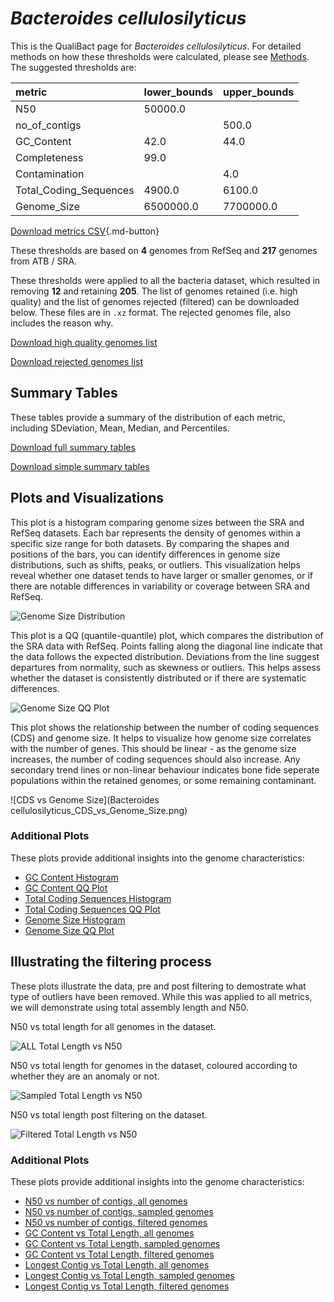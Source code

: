 # *Bacteroides cellulosilyticus*

This is the QualiBact page for *Bacteroides cellulosilyticus*. For detailed methods on how these thresholds were calculated, please see [Methods](../../methods.md).
The suggested thresholds are: 

| metric                 | lower_bounds   | upper_bounds   |
|:-----------------------|:---------------|:---------------|
| N50                    | 50000.0        |                |
| no_of_contigs          |                | 500.0          |
| GC_Content             | 42.0           | 44.0           |
| Completeness           | 99.0           |                |
| Contamination          |                | 4.0            |
| Total_Coding_Sequences | 4900.0         | 6100.0         |
| Genome_Size            | 6500000.0      | 7700000.0      |

[Download metrics CSV](Bacteroides_cellulosilyticus_metrics.csv){.md-button}


These thresholds are based on **4** genomes from RefSeq and **217** genomes from ATB / SRA.

These thresholds were applied to all the bacteria dataset, which resulted in removing **12** and retaining **205**.
The list of genomes retained (i.e. high quality) and the list of genomes rejected (filtered) can be downloaded below. These files are in `.xz` format. The rejected genomes file, also includes the reason why.

[Download high quality genomes list](Bacteroides_cellulosilyticus_high_quality_genomes.csv.xz)


[Download rejected genomes list](Bacteroides_cellulosilyticus_filtered_out_genomes.csv.xz)



## Summary Tables
These tables provide a summary of the distribution of each metric, including SDeviation, Mean, Median, and Percentiles.

[Download full summary tables](summary.csv)

[Download simple summary tables](selected_summary.csv)

## Plots and Visualizations

This plot is a histogram comparing genome sizes between the SRA and RefSeq datasets. Each bar represents the density of genomes within a specific size range for both datasets. By comparing the shapes and positions of the bars, you can identify differences in genome size distributions, such as shifts, peaks, or outliers. This visualization helps reveal whether one dataset tends to have larger or smaller genomes, or if there are notable differences in variability or coverage between SRA and RefSeq.

![Genome Size Distribution](Genome_Size_refseq_histogram_kde.png)

This plot is a QQ (quantile-quantile) plot, which compares the distribution of the SRA data with RefSeq. Points falling along the diagonal line indicate that the data follows the expected distribution. Deviations from the line suggest departures from normality, such as skewness or outliers. This helps assess whether the dataset is consistently distributed or if there are systematic differences.

![Genome Size QQ Plot](Genome_Size_refseq_qqplot.png)

This plot shows the relationship between the number of coding sequences (CDS) and genome size. It helps to visualize how genome size correlates with the number of genes. This should be linear - as the genome size increases, the number of coding sequences should also increase. Any secondary trend lines or non-linear behaviour indicates bone fide seperate populations within the retained genomes, or some remaining contaminant. 

![CDS vs Genome Size](Bacteroides cellulosilyticus_CDS_vs_Genome_Size.png)

### Additional Plots

These plots provide additional insights into the genome characteristics:

- [GC Content Histogram](GC_Content_refseq_histogram_kde.png)
- [GC Content QQ Plot](GC_Content_refseq_qqplot.png)
- [Total Coding Sequences Histogram](Total_Coding_Sequences_refseq_histogram_kde.png)
- [Total Coding Sequences QQ Plot](Total_Coding_Sequences_refseq_qqplot.png)
- [Genome Size Histogram](Genome_Size_refseq_histogram_kde.png)
- [Genome Size QQ Plot](Genome_Size_refseq_qqplot.png)
## Illustrating the filtering process
These plots illustrate the data, pre and post filtering to demostrate what type of outliers have been removed. While this was applied to all metrics, we will demonstrate using total assembly length and N50.

N50 vs total length for all genomes in the dataset.

![ALL Total Length vs N50](Bacteroides_cellulosilyticus_all_total_length_N50.png)

N50 vs total length for genomes in the dataset, coloured according to whether they are an anomaly or not.

![Sampled Total Length vs N50](Bacteroides_cellulosilyticus_sample_total_length_N50.png)

N50 vs total length post filtering on the dataset.

![Filtered Total Length vs N50](Bacteroides_cellulosilyticus_filt_total_length_N50.png)

### Additional Plots

These plots provide additional insights into the genome characteristics:

- [N50 vs number of contigs, all genomes](Bacteroides_cellulosilyticus_all_N50_number.png)
- [N50 vs number of contigs, sampled genomes](Bacteroides_cellulosilyticus_sample_N50_number.png)
- [N50 vs number of contigs, filtered genomes](Bacteroides_cellulosilyticus_filt_N50_number.png)
- [GC Content vs Total Length, all genomes](Bacteroides_cellulosilyticus_all_total_length_GC_Content.png)
- [GC Content vs Total Length, sampled genomes](Bacteroides_cellulosilyticus_sample_total_length_GC_Content.png)
- [GC Content vs Total Length, filtered genomes](Bacteroides_cellulosilyticus_filt_total_length_GC_Content.png)
- [Longest Contig vs Total Length, all genomes](Bacteroides_cellulosilyticus_all_total_length_longest.png)
- [Longest Contig vs Total Length, sampled genomes](Bacteroides_cellulosilyticus_sample_total_length_longest.png)
- [Longest Contig vs Total Length, filtered genomes](Bacteroides_cellulosilyticus_filt_total_length_longest.png)
